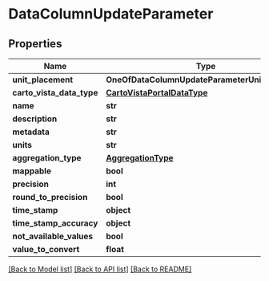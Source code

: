# DataColumnUpdateParameter

## Properties
Name | Type | Description | Notes
------------ | ------------- | ------------- | -------------
**unit_placement** | **OneOfDataColumnUpdateParameterUnitPlacement** |  | [optional] 
**carto_vista_data_type** | [**CartoVistaPortalDataType**](CartoVistaPortalDataType.md) |  | [optional] 
**name** | **str** |  | [optional] 
**description** | **str** |  | [optional] 
**metadata** | **str** |  | [optional] 
**units** | **str** |  | [optional] 
**aggregation_type** | [**AggregationType**](AggregationType.md) |  | [optional] 
**mappable** | **bool** |  | [optional] 
**precision** | **int** |  | [optional] 
**round_to_precision** | **bool** |  | [optional] 
**time_stamp** | **object** |  | [optional] 
**time_stamp_accuracy** | **object** |  | [optional] 
**not_available_values** | **bool** |  | [optional] 
**value_to_convert** | **float** |  | [optional] 

[[Back to Model list]](../README.md#documentation-for-models) [[Back to API list]](../README.md#documentation-for-api-endpoints) [[Back to README]](../README.md)

